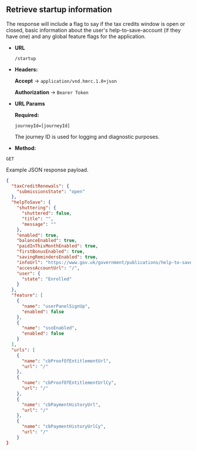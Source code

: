 Retrieve startup information
----

The response will include a flag to say if the tax credits window is open or closed, basic information
about the user's help-to-save-account (if they have one) and any global feature flags for the application.

* **URL**

  `/startup`
  
* **Headers:**  
  
    **Accept** -> `application/vnd.hmrc.1.0+json`
  
    **Authorization** -> `Bearer Token`
    
*  **URL Params**

   **Required:**
 
   `journeyId=[journeyId]`
   
   The journey ID is used for logging and diagnostic purposes.
    
* **Method:**

`GET`

  Example JSON response payload.
  
```json
{
  "taxCreditRenewals": {
    "submissionsState": "open"
  },
  "helpToSave": {
    "shuttering": {
      "shuttered": false,
      "title": "",
      "message": ""
    },
    "enabled": true,
    "balanceEnabled": true,
    "paidInThisMonthEnabled": true,
    "firstBonusEnabled": true,
    "savingRemindersEnabled": true,
    "infoUrl": "https://www.gov.uk/government/publications/help-to-save-what-it-is-and-who-its-for/the-help-to-save-scheme",
    "accessAccountUrl": "/",
    "user": {
      "state": "Enrolled"
    }
  },
  "feature": [
    {
      "name": "userPanelSignUp",
      "enabled": false
    },
    {
      "name": "ssoEnabled",
      "enabled": false
    }
  ],
  "urls": [
    {
      "name": "cbProofOfEntitlementUrl",
      "url": "/"
    },
    {
      "name": "cbProofOfEntitlementUrlCy",
      "url": "/"
    },
    {
      "name": "cbPaymentHistoryUrl",
      "url": "/"
    },
    {
      "name": "cbPaymentHistoryUrlCy",
      "url": "/"
    }
}
```

